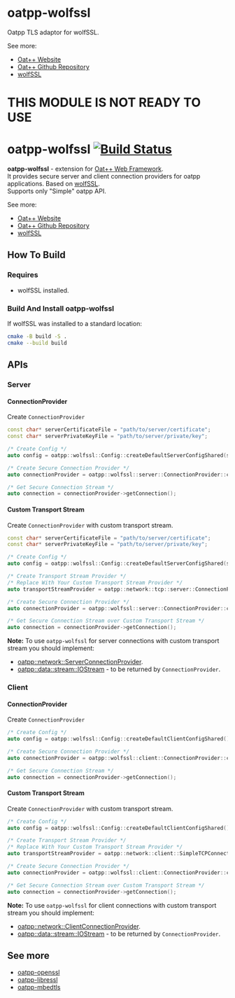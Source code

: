 # oatpp-wolfssl
Oatpp TLS adaptor for wolfSSL.

See more:
- [Oat++ Website](https://oatpp.io/)
- [Oat++ Github Repository](https://github.com/oatpp/oatpp)
- [wolfSSL](https://www.wolfssl.com/)

# THIS MODULE IS NOT READY TO USE

# oatpp-wolfssl [![Build Status](https://dev.azure.com/lganzzzo/lganzzzo/_apis/build/status/oatpp.oatpp-wolfssl?branchName=master)](https://dev.azure.com/lganzzzo/lganzzzo/_build/latest?definitionId=18&branchName=master)

**oatpp-wolfssl** - extension for [Oat++ Web Framework](https://github.com/oatpp/oatpp).  
It provides secure server and client connection providers for oatpp applications. Based on [wolfSSL](https://www.wolfssl.com/).  
Supports only "Simple" oatpp API.

See more:
- [Oat++ Website](https://oatpp.io/)
- [Oat++ Github Repository](https://github.com/oatpp/oatpp)
- [wolfSSL](https://www.wolfssl.com/)

## How To Build

### Requires

- wolfSSL installed.

### Build And Install oatpp-wolfssl

If wolfSSL was installed to a standard location:

```bash
cmake -B build -S .
cmake --build build
```

## APIs

### Server

#### ConnectionProvider

Create `ConnectionProvider`

```cpp
const char* serverCertificateFile = "path/to/server/certificate";
const char* serverPrivateKeyFile = "path/to/server/private/key";

/* Create Config */
auto config = oatpp::wolfssl::Config::createDefaultServerConfigShared(serverCertificateFile, serverPrivateKeyFile);

/* Create Secure Connection Provider */
auto connectionProvider = oatpp::wolfssl::server::ConnectionProvider::createShared(config, {"localhost" /* host */, 443 /* port */});

/* Get Secure Connection Stream */
auto connection = connectionProvider->getConnection();
```

#### Custom Transport Stream

Create `ConnectionProvider` with custom transport stream.

```cpp
const char* serverCertificateFile = "path/to/server/certificate";
const char* serverPrivateKeyFile = "path/to/server/private/key";

/* Create Config */
auto config = oatpp::wolfssl::Config::createDefaultServerConfigShared(serverCertificateFile, serverPrivateKeyFile);

/* Create Transport Stream Provider */
/* Replace With Your Custom Transport Stream Provider */
auto transportStreamProvider = oatpp::network::tcp::server::ConnectionProvider::createShared({"localhost" /* host */, 443 /* port */});

/* Create Secure Connection Provider */
auto connectionProvider = oatpp::wolfssl::server::ConnectionProvider::createShared(config, transportStreamProvider);

/* Get Secure Connection Stream over Custom Transport Stream */
auto connection = connectionProvider->getConnection();
```

**Note:** To use `oatpp-wolfssl` for server connections with custom transport stream you should implement:

- [oatpp::network::ServerConnectionProvider](https://oatpp.io/api/latest/oatpp/network/ConnectionProvider/#serverconnectionprovider).
- [oatpp::data::stream::IOStream](https://oatpp.io/api/latest/oatpp/core/data/stream/Stream/#iostream) - to be returned by `ConnectionProvider`.

### Client

#### ConnectionProvider

Create `ConnectionProvider`

```cpp
/* Create Config */
auto config = oatpp::wolfssl::Config::createDefaultClientConfigShared();

/* Create Secure Connection Provider */
auto connectionProvider = oatpp::wolfssl::client::ConnectionProvider::createShared(config, {"httpbin.org", 443 /* port */});

/* Get Secure Connection Stream */
auto connection = connectionProvider->getConnection();
```

#### Custom Transport Stream

Create `ConnectionProvider` with custom transport stream.

```cpp
/* Create Config */
auto config = oatpp::wolfssl::Config::createDefaultClientConfigShared();

/* Create Transport Stream Provider */
/* Replace With Your Custom Transport Stream Provider */
auto transportStreamProvider = oatpp::network::client::SimpleTCPConnectionProvider::createShared({"httpbin.org", 443 /* port */});

/* Create Secure Connection Provider */
auto connectionProvider = oatpp::wolfssl::client::ConnectionProvider::createShared(config, transportStreamProvider);

/* Get Secure Connection Stream over Custom Transport Stream */
auto connection = connectionProvider->getConnection();
```

**Note:** To use `oatpp-wolfssl` for client connections with custom transport stream you should implement:

- [oatpp::network::ClientConnectionProvider](https://oatpp.io/api/latest/oatpp/network/ConnectionProvider/#clientconnectionprovider).
- [oatpp::data::stream::IOStream](https://oatpp.io/api/latest/oatpp/core/data/stream/Stream/#iostream) - to be returned by `ConnectionProvider`.


## See more

- [oatpp-openssl](https://github.com/oatpp/oatpp-openssl)
- [oatpp-libressl](https://github.com/oatpp/oatpp-libressl)
- [oatpp-mbedtls](https://github.com/oatpp/oatpp-mbedtls)
